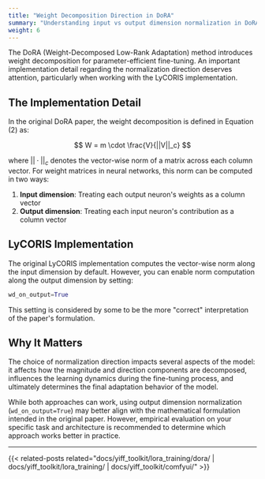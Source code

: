 ```yaml
---
title: "Weight Decomposition Direction in DoRA"
summary: "Understanding input vs output dimension normalization in DoRA's weight decomposition implementation"
weight: 6
---
```


The DoRA (Weight-Decomposed Low-Rank Adaptation) method introduces weight decomposition for parameter-efficient fine-tuning. An important implementation detail regarding the normalization direction deserves attention, particularly when working with the LyCORIS implementation.

## The Implementation Detail

In the original DoRA paper, the weight decomposition is defined in Equation (2) as:

$$ W = m \cdot \frac{V}{||V||_c} $$

where $||·||_c$ denotes the vector-wise norm of a matrix across each column vector. For weight matrices in neural networks, this norm can be computed in two ways:

1. **Input dimension**: Treating each output neuron's weights as a column vector
2. **Output dimension**: Treating each input neuron's contribution as a column vector

## LyCORIS Implementation

The original LyCORIS implementation computes the vector-wise norm along the input dimension by default. However, you can enable norm computation along the output dimension by setting:

```python
wd_on_output=True
```

This setting is considered by some to be the more "correct" interpretation of the paper's formulation.

## Why It Matters

The choice of normalization direction impacts several aspects of the model: it affects how the magnitude and direction components are decomposed, influences the learning dynamics during the fine-tuning process, and ultimately determines the final adaptation behavior of the model.

While both approaches can work, using output dimension normalization (`wd_on_output=True`) may better align with the mathematical formulation intended in the original paper. However, empirical evaluation on your specific task and architecture is recommended to determine which approach works better in practice.

---

{{< related-posts related="docs/yiff_toolkit/lora_training/dora/ | docs/yiff_toolkit/lora_training/ | docs/yiff_toolkit/comfyui/" >}}
